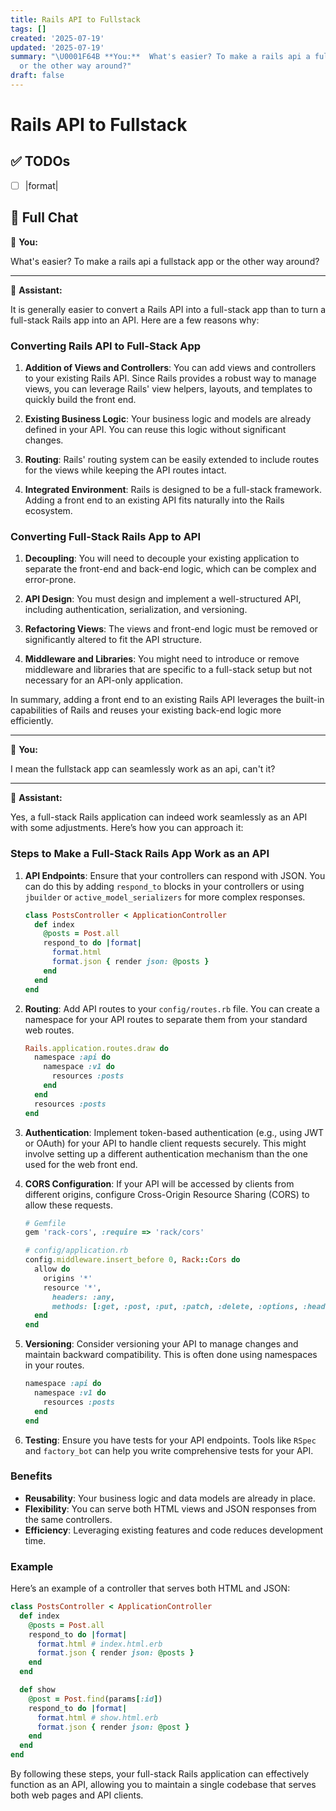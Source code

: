 ```yaml
---
title: Rails API to Fullstack
tags: []
created: '2025-07-19'
updated: '2025-07-19'
summary: "\U0001F64B **You:**  What's easier? To make a rails api a fullstack app
  or the other way around?"
draft: false
---
```


# Rails API to Fullstack

## ✅ TODOs
- [ ] |format|

## 🧠 Full Chat

🙋 **You:**

What's easier? To make a rails api a fullstack app or the other way around?

---

🤖 **Assistant:**

It is generally easier to convert a Rails API into a full-stack app than to turn a full-stack Rails app into an API. Here are a few reasons why:

### Converting Rails API to Full-Stack App

1. **Addition of Views and Controllers**: You can add views and controllers to your existing Rails API. Since Rails provides a robust way to manage views, you can leverage Rails' view helpers, layouts, and templates to quickly build the front end.

2. **Existing Business Logic**: Your business logic and models are already defined in your API. You can reuse this logic without significant changes.

3. **Routing**: Rails' routing system can be easily extended to include routes for the views while keeping the API routes intact.

4. **Integrated Environment**: Rails is designed to be a full-stack framework. Adding a front end to an existing API fits naturally into the Rails ecosystem.

### Converting Full-Stack Rails App to API

1. **Decoupling**: You will need to decouple your existing application to separate the front-end and back-end logic, which can be complex and error-prone.

2. **API Design**: You must design and implement a well-structured API, including authentication, serialization, and versioning.

3. **Refactoring Views**: The views and front-end logic must be removed or significantly altered to fit the API structure.

4. **Middleware and Libraries**: You might need to introduce or remove middleware and libraries that are specific to a full-stack setup but not necessary for an API-only application.

In summary, adding a front end to an existing Rails API leverages the built-in capabilities of Rails and reuses your existing back-end logic more efficiently.

---

🙋 **You:**

I mean the fullstack app can seamlessly work as an api, can't it?

---

🤖 **Assistant:**

Yes, a full-stack Rails application can indeed work seamlessly as an API with some adjustments. Here’s how you can approach it:

### Steps to Make a Full-Stack Rails App Work as an API

1. **API Endpoints**: Ensure that your controllers can respond with JSON. You can do this by adding `respond_to` blocks in your controllers or using `jbuilder` or `active_model_serializers` for more complex responses.
    ```ruby
    class PostsController < ApplicationController
      def index
        @posts = Post.all
        respond_to do |format|
          format.html
          format.json { render json: @posts }
        end
      end
    end
    ```

2. **Routing**: Add API routes to your `config/routes.rb` file. You can create a namespace for your API routes to separate them from your standard web routes.
    ```ruby
    Rails.application.routes.draw do
      namespace :api do
        namespace :v1 do
          resources :posts
        end
      end
      resources :posts
    end
    ```

3. **Authentication**: Implement token-based authentication (e.g., using JWT or OAuth) for your API to handle client requests securely. This might involve setting up a different authentication mechanism than the one used for the web front end.

4. **CORS Configuration**: If your API will be accessed by clients from different origins, configure Cross-Origin Resource Sharing (CORS) to allow these requests.
    ```ruby
    # Gemfile
    gem 'rack-cors', :require => 'rack/cors'
    ```

    ```ruby
    # config/application.rb
    config.middleware.insert_before 0, Rack::Cors do
      allow do
        origins '*'
        resource '*',
          headers: :any,
          methods: [:get, :post, :put, :patch, :delete, :options, :head]
      end
    end
    ```

5. **Versioning**: Consider versioning your API to manage changes and maintain backward compatibility. This is often done using namespaces in your routes.
    ```ruby
    namespace :api do
      namespace :v1 do
        resources :posts
      end
    end
    ```

6. **Testing**: Ensure you have tests for your API endpoints. Tools like `RSpec` and `factory_bot` can help you write comprehensive tests for your API.

### Benefits

- **Reusability**: Your business logic and data models are already in place.
- **Flexibility**: You can serve both HTML views and JSON responses from the same controllers.
- **Efficiency**: Leveraging existing features and code reduces development time.

### Example

Here’s an example of a controller that serves both HTML and JSON:
```ruby
class PostsController < ApplicationController
  def index
    @posts = Post.all
    respond_to do |format|
      format.html # index.html.erb
      format.json { render json: @posts }
    end
  end

  def show
    @post = Post.find(params[:id])
    respond_to do |format|
      format.html # show.html.erb
      format.json { render json: @post }
    end
  end
end
```

By following these steps, your full-stack Rails application can effectively function as an API, allowing you to maintain a single codebase that serves both web pages and API clients.